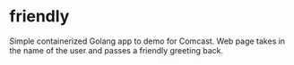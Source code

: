 # friendly
Simple containerized Golang app to demo for Comcast.
Web page takes in the name of the user and passes a friendly greeting back.
